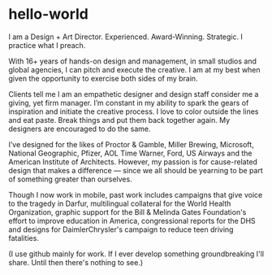 # hello-world

I am a Design + Art Director. Experienced. Award-Winning. Strategic. 
I practice what I preach. 

With 16+ years of hands-on design and management, in small studios and global agencies, I can pitch and execute the creative. I am at my best when given the opportunity to exercise both sides of my brain.

Clients tell me I am an empathetic designer and design staff consider me a giving, yet firm manager. I’m constant in my ability to spark the gears of inspiration and initiate the creative process. I love to color outside the lines and eat paste. Break things and put them back together again. My designers are encouraged to do the same.

I’ve designed for the likes of Proctor & Gamble, Miller Brewing, Microsoft, National Geographic, Pfizer, AOL Time Warner, Ford, US Airways and the American Institute of Architects. However, my passion is for cause-related design that makes a difference — since we all should be yearning to be part of something greater than ourselves.

Though I now work in mobile, past work includes campaigns that give voice to the tragedy in Darfur, multilingual collateral for the World Health Organization, graphic support for the Bill & Melinda Gates Foundation's effort to improve education in America, congressional reports for the DHS and designs for DaimlerChrysler's campaign to reduce teen driving fatalities.

(I use github mainly for work. If I ever develop something groundbreaking I'll share. Until then there's nothing to see.)
